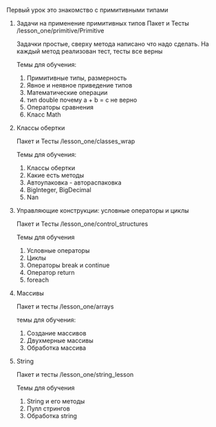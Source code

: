 Первый урок это знакомство с примитивными типами

1. Задачи на применение примитивных типов Пакет и Тесты /lesson_one/primitive/Primitive

   Задачки простые, сверху метода написано что надо сделать. На каждый метод реализован тест, тесты все верны

   Темы для обучения:
    1. Примитивные типы, размерность
    2. Явное и неявное приведение типов
    3. Математические операции
    4. тип double почему a + b = c не верно
    5. Операторы сравнения
    6. Класс Math

2. Классы обертки

   Пакет и Тесты /lesson_one/classes_wrap

   Темы для обучения:
   1. Классы обертки 
   2. Какие есть методы 
   3. Автоупаковка - автораспаковка 
   4. BigInteger, BigDecimal 
   5. Nan

3. Управляющие конструкции: условные операторы и циклы

   Пакет и Тесты /lesson_one/control_structures

   Темы для oбучения
   1. Условные операторы
   2. Циклы
   3. Операторы break и continue
   4. Оператор return
   5. foreach

4. Массивы
   
   Пакет и тесты /lesson_one/arrays
   
   темы для обучения:
   1. Создание массивов
   2. Двухмерные массивы
   3. Обработка массива

5. String
   
   Пакет и тесты /lesson_one/string_lesson
   
   Темы для обучения
   1. String и его методы
   2. Пулл стрингов
   3. Обработка string